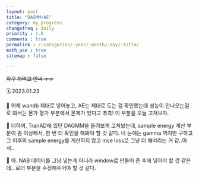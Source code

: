 ```yaml
---
layout: post
title: "DAGMM+AE"
category: my_progress
changefreq : daily
priority : 1.0
comments : true
permalink : /:categories/:year/:month/:day/:title/
math_use : true
sitemap : false

---
```


~~자꾸 까먹고 안써 ㅜㅜ~~

🗓️ 2023.01.23

🍟 어제 wandb 제대로 넣어놓고, AE는 제대로 도는 걸 확인했는데 성능이 안나오는걸로 봐서는 몬가 평가 부분에서 문제가 있다고 추측! 이 부분을 오늘 고쳐보자.

🍟 더하여, TranAD에 있던 DAGMM을 돌려보게 고쳐놨는데, sample energy 계산 부분이 좀 이상해서, 한 번 더 확인을 해봐야 할 것 같다. 내 눈에는 gamma 까지만 구하고 그 이후의 sample energy를 계산하지 않고 mse loss로 그냥 더 해버리는 거 같..아서..

🍟 아. NAB 데이터를 그냥 넣는게 아니라 window로 만들어 준 후에 넣어야 할 것 같은데.. 로더 부분을 수정해주어야 할 것 같다.
